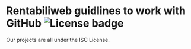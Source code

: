 # Rentabiliweb guidlines to work with GitHub ![License badge][license-img]

Our projects are all under the ISC License.

[license-img]: https://img.shields.io/badge/license-ISC-blue.svg "License"
